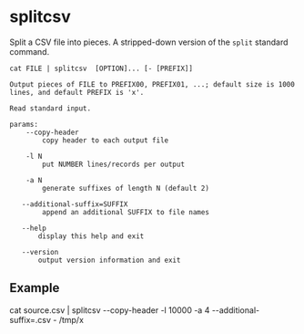 # splitcsv

Split a CSV file into pieces. A stripped-down version of the `split` standard command.

    cat FILE | splitcsv  [OPTION]... [- [PREFIX]]    
    
    Output pieces of FILE to PREFIX00, PREFIX01, ...; default size is 1000 lines, and default PREFIX is 'x'.
    
    Read standard input.
    
    params:
        --copy-header
            copy header to each output file
            
        -l N
            put NUMBER lines/records per output 
            
        -a N
            generate suffixes of length N (default 2)

       --additional-suffix=SUFFIX
            append an additional SUFFIX to file names
            
       --help
           display this help and exit
           
       --version
           output version information and exit

## Example

cat source.csv | splitcsv --copy-header -l 10000 -a 4 --additional-suffix=.csv - /tmp/x
